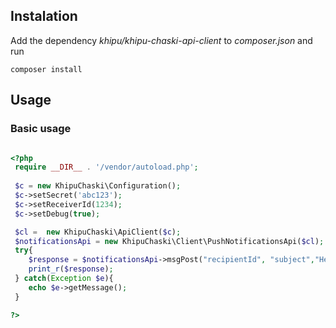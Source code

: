## Instalation

Add the dependency _khipu/khipu-chaski-api-client_ to _composer.json_ and run

```
composer install
```


## Usage

### Basic usage
```php

<?php
 require __DIR__ . '/vendor/autoload.php';
 
 $c = new KhipuChaski\Configuration();
 $c->setSecret('abc123');
 $c->setReceiverId(1234);
 $c->setDebug(true);

 $cl =  new KhipuChaski\ApiClient($c);
 $notificationsApi = new KhipuChaski\Client\PushNotificationsApi($cl);
 try{ 
    $response = $notificationsApi->msgPost("recipientId", "subject","Hello!!");
    print_r($response);
 } catch(Exception $e){
    echo $e->getMessage();
 }

?>
```
